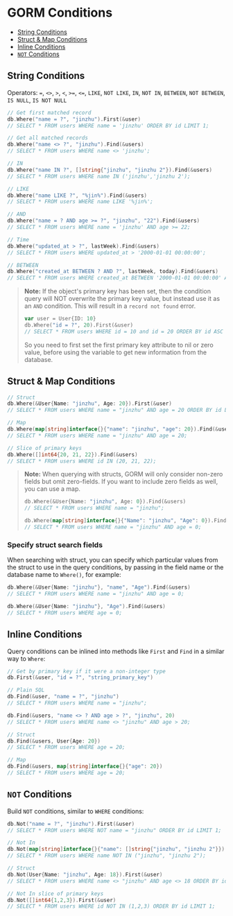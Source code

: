 # GORM Conditions

* [String Conditions](#string-conditions)
* [Struct & Map Conditions](#struct--map-conditions)
* [Inline Conditions](#inline-conditions)
* [`NOT` Conditions](#not-conditions)

## String Conditions

Operators: `=`, `<>`, `>`, `<`, `>=`, `<=`, `LIKE`, `NOT LIKE`, `IN`, `NOT IN`, `BETWEEN`, `NOT BETWEEN`, `IS NULL`, `IS NOT NULL`

```go
// Get first matched record
db.Where("name = ?", "jinzhu").First(&user)
// SELECT * FROM users WHERE name = 'jinzhu' ORDER BY id LIMIT 1;

// Get all matched records
db.Where("name <> ?", "jinzhu").Find(&users)
// SELECT * FROM users WHERE name <> 'jinzhu';

// IN
db.Where("name IN ?", []string{"jinzhu", "jinzhu 2"}).Find(&users)
// SELECT * FROM users WHERE name IN ('jinzhu','jinzhu 2');

// LIKE
db.Where("name LIKE ?", "%jin%").Find(&users)
// SELECT * FROM users WHERE name LIKE '%jin%';

// AND
db.Where("name = ? AND age >= ?", "jinzhu", "22").Find(&users)
// SELECT * FROM users WHERE name = 'jinzhu' AND age >= 22;

// Time
db.Where("updated_at > ?", lastWeek).Find(&users)
// SELECT * FROM users WHERE updated_at > '2000-01-01 00:00:00';

// BETWEEN
db.Where("created_at BETWEEN ? AND ?", lastWeek, today).Find(&users)
// SELECT * FROM users WHERE created_at BETWEEN '2000-01-01 00:00:00' AND '2000-01-08 00:00:00';
```

> **Note:** If the object's primary key has been set, then the condition query will NOT overwrite the primary key value, but instead use it as an `AND` condition. This will result in a `record not found` error.
>
> ```go
> var user = User{ID: 10}
> db.Where("id = ?", 20).First(&user)
> // SELECT * FROM users WHERE id = 10 and id = 20 ORDER BY id ASC LIMIT 1
> ```
>
> So you need to first set the first primary key attribute to nil or zero value, before using the variable to get new information from the database.

## Struct & Map Conditions

```go
// Struct
db.Where(&User{Name: "jinzhu", Age: 20}).First(&user)
// SELECT * FROM users WHERE name = "jinzhu" AND age = 20 ORDER BY id LIMIT 1;

// Map
db.Where(map[string]interface{}{"name": "jinzhu", "age": 20}).Find(&users)
// SELECT * FROM users WHERE name = "jinzhu" AND age = 20;

// Slice of primary keys
db.Where([]int64{20, 21, 22}).Find(&users)
// SELECT * FROM users WHERE id IN (20, 21, 22);
```

> **Note:** When querying with structs, GORM will only consider non-zero fields but omit zero-fields. If you want to include zero fields as well, you can use a map.
>
> ```go
> db.Where(&User{Name: "jinzhu", Age: 0}).Find(&users)
> // SELECT * FROM users WHERE name = "jinzhu";
>
> db.Where(map[string]interface{}{"Name": "jinzhu", "Age": 0}).Find(&users)
> // SELECT * FROM users WHERE name = "jinzhu" AND age = 0;
> ```

### Specify struct search fields

When searching with struct, you can specify which particular values from the struct to use in the query conditions, by passing in the field name or the database name to `Where()`, for example:

```go
db.Where(&User{Name: "jinzhu"}, "name", "Age").Find(&users)
// SELECT * FROM users WHERE name = "jinzhu" AND age = 0;

db.Where(&User{Name: "jinzhu"}, "Age").Find(&users)
// SELECT * FROM users WHERE age = 0;
```

## Inline Conditions

Query conditions can be inlined into methods like `First` and `Find` in a similar way to `Where`:

```go
// Get by primary key if it were a non-integer type
db.First(&user, "id = ?", "string_primary_key")

// Plain SQL
db.Find(&user, "name = ?", "jinzhu")
// SELECT * FROM users WHERE name = "jinzhu";

db.Find(&users, "name <> ? AND age > ?", "jinzhu", 20)
// SELECT * FROM users WHERE name <> "jinzhu" AND age > 20;

// Struct
db.Find(&users, User{Age: 20})
// SELECT * FROM users WHERE age = 20;

// Map
db.Find(&users, map[string]interface{}{"age": 20})
// SELECT * FROM users WHERE age = 20;
```

## `NOT` Conditions

Build `NOT` conditions, similar to `WHERE` conditions:

```go
db.Not("name = ?", "jinzhu").First(&user)
// SELECT * FROM users WHERE NOT name = "jinzhu" ORDER BY id LIMIT 1;

// Not In
db.Not(map[string]interface{}{"name": []string{"jinzhu", "jinzhu 2"}}).Find(&users)
// SELECT * FROM users WHERE name NOT IN ("jinzhu", "jinzhu 2");

// Struct
db.Not(User{Name: "jinzhu", Age: 18}).First(&user)
// SELECT * FROM users WHERE name <> "jinzhu" AND age <> 18 ORDER BY id LIMIT 1;

// Not In slice of primary keys
db.Not([]int64{1,2,3}).First(&user)
// SELECT * FROM users WHERE id NOT IN (1,2,3) ORDER BY id LIMIT 1;
```